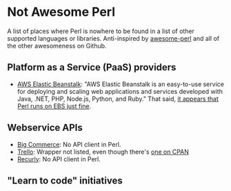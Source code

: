 Not Awesome Perl
================

A list of places where Perl is nowhere to be found in a list of other supported languages or libraries. Anti-inspired by [awesome-perl](https://github.com/hachiojipm/awesome-perl) and all of the other awesomeness on Github.

## Platform as a Service (PaaS) providers

* [AWS Elastic Beanstalk](https://aws.amazon.com/elasticbeanstalk/): "AWS Elastic Beanstalk is an easy-to-use service for deploying and scaling web applications and services developed with Java, .NET, PHP, Node.js, Python, and Ruby." That said, [it appears that Perl runs on EBS just fine](https://github.com/masakyst/aws-perloneb_simple).


## Webservice APIs

* [Big Commerce](https://developer.bigcommerce.com/api/clients): No API client in Perl.
* [Trello](https://trello.com/docs/index.html): Wrapper not listed, even though there's [one on CPAN](https://metacpan.org/pod/WWW::Trello::Lite)
* [Recurly](https://dev.recurly.com/docs/recurlyjs): No API client in Perl.

## "Learn to code" initiatives


